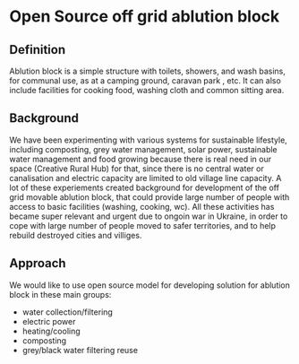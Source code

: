 # Open Source off grid ablution block

## Definition
Ablution block is a simple structure with toilets, showers, and wash basins, for communal use, as at a camping ground, caravan park , etc. It can also include facilities for cooking food, washing cloth and common sitting area. 

## Background 
We have been experimenting with various systems for sustainable  lifestyle, including composting, grey water management, solar power, sustainable water management and food growing because there is real need in our space (Creative Rural Hub) for that, since there is no central water or canalisation and electric capacity are limited to old village line capacity. A lot of these experiements created background for development of the off grid movable ablution block, that could provide large number of people with access to basic facilities (washing, cooking, wc). All these activities has became super relevant and urgent due to ongoin war in Ukraine, in order to cope with large number of people moved to safer territories, and to help rebuild destroyed cities and villiges. 


## Approach 
We would like to use open source model for developing solution for ablution block in these main groups: 

* water collection/filtering
* electric power
* heating/cooling 
* composting 
* grey/black water filtering reuse




